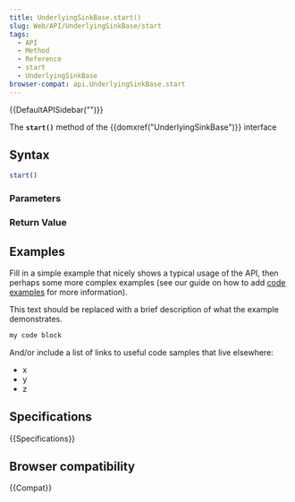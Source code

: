 ```yaml
---
title: UnderlyingSinkBase.start()
slug: Web/API/UnderlyingSinkBase/start
tags:
  - API
  - Method
  - Reference
  - start
  - UnderlyingSinkBase
browser-compat: api.UnderlyingSinkBase.start
---
```

{{DefaultAPISidebar("")}}

The **`start()`** method of the {{domxref("UnderlyingSinkBase")}} interface 

## Syntax

```js
start()
```

### Parameters



### Return Value



## Examples

Fill in a simple example that nicely shows a typical usage of the API, then perhaps some more complex examples (see our guide on how to add [code examples](/en-US/docs/MDN/Contribute/Structures/Code_examples) for more information).

This text should be replaced with a brief description of what the example demonstrates.

```js
my code block
```

And/or include a list of links to useful code samples that live elsewhere:

*   x
*   y
*   z

## Specifications

{{Specifications}}

## Browser compatibility

{{Compat}}

